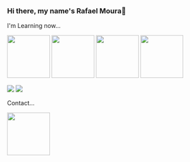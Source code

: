 ### Hi there, my name's Rafael Moura👋



I'm Learning now... 

<img src="https://cdn.jsdelivr.net/gh/devicons/devicon/icons/googlecloud/googlecloud-original-wordmark.svg" height="100px" widht="100px"/> <img src="https://cdn.jsdelivr.net/gh/devicons/devicon/icons/java/java-original-wordmark.svg" height="100px" widht="100px" />   <img src="https://cdn.jsdelivr.net/gh/devicons/devicon/icons/html5/html5-original-wordmark.svg" height="100px" widht="100px" /> <img src="https://cdn.jsdelivr.net/gh/devicons/devicon/icons/javascript/javascript-original.svg" height="100px" widht="100px" />
          
          

<img src="https://img.shields.io/badge/PowerBI-F2C811?style=for-the-badge&logo=Power%20BI&logoColor=white" />
<img src="https://img.shields.io/badge/HTML5-E34F26?style=for-the-badge&logo=html5&logoColor=white " />
<img src=" " />
<img src=" " />


Contact...

<a href="https://www.linkedin.com/in/rafael-m-8971691b8/"><img src="https://cdn.jsdelivr.net/gh/devicons/devicon/icons/linkedin/linkedin-original.svg" height="100px" widht="100px"/></a>


          

 

          

